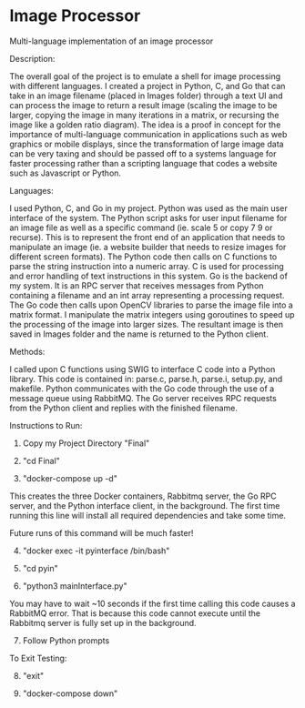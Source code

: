 # Image Processor
 Multi-language implementation of an image processor

Description:

The overall goal of the project is to emulate a shell for image processing with different languages. I created a project in Python, C, and Go that can take in an image filename (placed in Images folder) through a text UI and can process the image to return a result image (scaling the image to be larger, copying the image in many iterations in a matrix, or recursing the image like a golden ratio diagram). The idea is a proof in concept for the importance of multi-language communication in applications such as web graphics or mobile displays, since the transformation of large image data can be very taxing and should be passed off to a systems language for faster processing rather than a scripting language that codes a website such as Javascript or Python.

Languages:

I used Python, C, and Go in my project. Python was used as the main user interface of the system. The Python script asks for user input filename for an image file as well as a specific command (ie. scale 5 or copy 7 9 or recurse). This is to represent the front end of an application that needs to manipulate an image (ie. a website builder that needs to resize images for different screen formats). The Python code then calls on C functions to parse the string instruction into a numeric array. C is used for processing and error handling of text instructions in this system. Go is the backend of my system. It is an RPC server that receives messages from Python containing a filename and an int array representing a processing request. The Go code then calls upon OpenCV libraries to parse the image file into a matrix format. I manipulate the matrix integers using goroutines to speed up the processing of the image into larger sizes. The resultant image is then saved in Images folder and the name is returned to the Python client.

Methods:

I called upon C functions using SWIG to interface C code into a Python library. This code is contained in: parse.c, parse.h, parse.i, setup.py, and makefile. Python communicates with the Go code through the use of a message queue using RabbitMQ. The Go server receives RPC requests from the Python client and replies with the finished filename.

Instructions to Run:

1. Copy my Project Directory &quot;Final&quot;

2. &quot;cd Final&quot;

3. &quot;docker-compose up -d&quot;

This creates the three Docker containers, Rabbitmq server, the Go RPC server, and the Python interface client, in the background. The first time running this line will install all required dependencies and take some time.

Future runs of this command will be much faster!

4. &quot;docker exec -it pyinterface /bin/bash&quot;

5. &quot;cd pyin&quot;

6. &quot;python3 mainInterface.py&quot;

You may have to wait ~10 seconds if the first time calling this code causes a RabbitMQ error. That is because this code cannot execute until the Rabbitmq server is fully set up in the background.

7. Follow Python prompts

To Exit Testing:

8. &quot;exit&quot;

9. &quot;docker-compose down&quot;